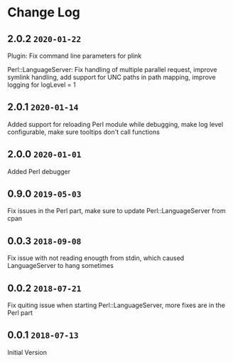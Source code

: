 # Change Log

## 2.0.2    `2020-01-22`
Plugin: Fix command line parameters for plink

Perl::LanguageServer: Fix handling of multiple parallel request, improve symlink handling, add support for UNC paths in path mapping, improve logging for logLevel = 1

## 2.0.1    `2020-01-14`
Added support for reloading Perl module while debugging, make log level configurable, make sure tooltips don't call functions

## 2.0.0    `2020-01-01`
Added Perl debugger

## 0.9.0   `2019-05-03`
Fix issues in the Perl part, make sure to update Perl::LanguageServer from cpan

## 0.0.3   `2018-09-08`
Fix issue with not reading enougth from stdin, which caused LanguageServer to hang sometimes

## 0.0.2  `2018-07-21` 
Fix quiting issue when starting Perl::LanguageServer, more fixes are in the Perl part

## 0.0.1  `2018-07-13`
Initial Version


